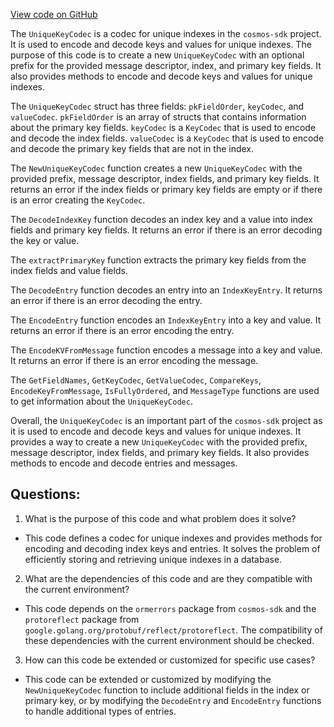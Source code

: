 [View code on GitHub](https://github.com/cosmos/cosmos-sdk.git/orm/encoding/ormkv/unique_key.go)

The `UniqueKeyCodec` is a codec for unique indexes in the `cosmos-sdk` project. It is used to encode and decode keys and values for unique indexes. The purpose of this code is to create a new `UniqueKeyCodec` with an optional prefix for the provided message descriptor, index, and primary key fields. It also provides methods to encode and decode keys and values for unique indexes.

The `UniqueKeyCodec` struct has three fields: `pkFieldOrder`, `keyCodec`, and `valueCodec`. `pkFieldOrder` is an array of structs that contains information about the primary key fields. `keyCodec` is a `KeyCodec` that is used to encode and decode the index fields. `valueCodec` is a `KeyCodec` that is used to encode and decode the primary key fields that are not in the index.

The `NewUniqueKeyCodec` function creates a new `UniqueKeyCodec` with the provided prefix, message descriptor, index fields, and primary key fields. It returns an error if the index fields or primary key fields are empty or if there is an error creating the `KeyCodec`.

The `DecodeIndexKey` function decodes an index key and a value into index fields and primary key fields. It returns an error if there is an error decoding the key or value.

The `extractPrimaryKey` function extracts the primary key fields from the index fields and value fields.

The `DecodeEntry` function decodes an entry into an `IndexKeyEntry`. It returns an error if there is an error decoding the entry.

The `EncodeEntry` function encodes an `IndexKeyEntry` into a key and value. It returns an error if there is an error encoding the entry.

The `EncodeKVFromMessage` function encodes a message into a key and value. It returns an error if there is an error encoding the message.

The `GetFieldNames`, `GetKeyCodec`, `GetValueCodec`, `CompareKeys`, `EncodeKeyFromMessage`, `IsFullyOrdered`, and `MessageType` functions are used to get information about the `UniqueKeyCodec`.

Overall, the `UniqueKeyCodec` is an important part of the `cosmos-sdk` project as it is used to encode and decode keys and values for unique indexes. It provides a way to create a new `UniqueKeyCodec` with the provided prefix, message descriptor, index fields, and primary key fields. It also provides methods to encode and decode entries and messages.
## Questions: 
 1. What is the purpose of this code and what problem does it solve?
- This code defines a codec for unique indexes and provides methods for encoding and decoding index keys and entries. It solves the problem of efficiently storing and retrieving unique indexes in a database.

2. What are the dependencies of this code and are they compatible with the current environment?
- This code depends on the `ormerrors` package from `cosmos-sdk` and the `protoreflect` package from `google.golang.org/protobuf/reflect/protoreflect`. The compatibility of these dependencies with the current environment should be checked.

3. How can this code be extended or customized for specific use cases?
- This code can be extended or customized by modifying the `NewUniqueKeyCodec` function to include additional fields in the index or primary key, or by modifying the `DecodeEntry` and `EncodeEntry` functions to handle additional types of entries.